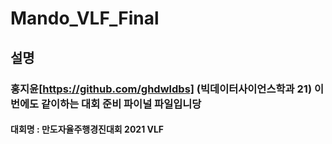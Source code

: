 # Mando_VLF_Final
## 설명
### 홍지윤[https://github.com/ghdwldbs] (빅데이터사이언스학과 21) 이번에도 같이하는 대회 준비 파이널 파일입니당

#### 대회명 : 만도자율주행경진대회 2021 VLF

